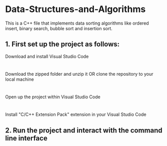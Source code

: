 # Data-Structures-and-Algorithms
This is a C++ file that implements data sorting algorithms like ordered insert, binary search, bubble sort and insertion sort.

## 1. First set up the project as follows:
Download and install Visual Studio Code
#
Download the zipped folder and unzip it OR clone the repository to your local machine
#
Open up the project within Visual Studio Code
#
Install "C/C++ Extension Pack" extension in your Visual Studio Code

## 2. Run the project and interact with the command line interface